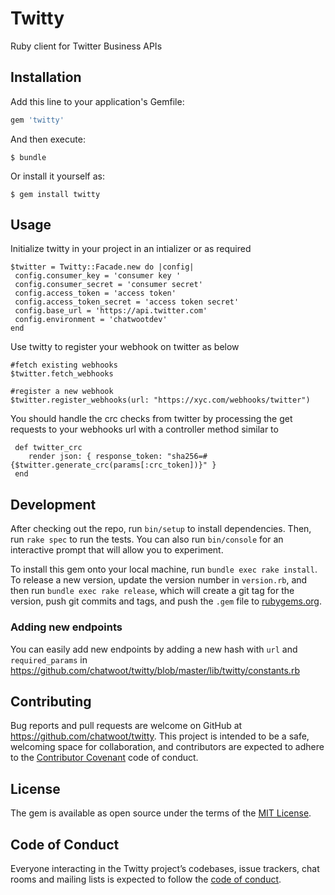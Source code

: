# Twitty

Ruby client for Twitter Business APIs

## Installation

Add this line to your application's Gemfile:

```ruby
gem 'twitty'
```

And then execute:

    $ bundle

Or install it yourself as:

    $ gem install twitty

## Usage

Initialize twitty in your project in an intializer or as required  

```
$twitter = Twitty::Facade.new do |config|
 config.consumer_key = 'consumer key '
 config.consumer_secret = 'consumer secret'
 config.access_token = 'access token'
 config.access_token_secret = 'access token secret'
 config.base_url = 'https://api.twitter.com'
 config.environment = 'chatwootdev'
end
```

Use twitty to register your webhook on twitter as below

```
#fetch existing webhooks
$twitter.fetch_webhooks

#register a new webhook
$twitter.register_webhooks(url: "https://xyc.com/webhooks/twitter")
```

You should handle the crc checks from twitter by processing the get requests to your webhooks url with a controller method similar to

```
 def twitter_crc
    render json: { response_token: "sha256=#{$twitter.generate_crc(params[:crc_token])}" }
 end
```



## Development

After checking out the repo, run `bin/setup` to install dependencies. Then, run `rake spec` to run the tests. You can also run `bin/console` for an interactive prompt that will allow you to experiment.

To install this gem onto your local machine, run `bundle exec rake install`. To release a new version, update the version number in `version.rb`, and then run `bundle exec rake release`, which will create a git tag for the version, push git commits and tags, and push the `.gem` file to [rubygems.org](https://rubygems.org).

### Adding new endpoints 

You can easily add new endpoints by adding a new hash with `url` and `required_params` in https://github.com/chatwoot/twitty/blob/master/lib/twitty/constants.rb

## Contributing

Bug reports and pull requests are welcome on GitHub at https://github.com/chatwoot/twitty. This project is intended to be a safe, welcoming space for collaboration, and contributors are expected to adhere to the [Contributor Covenant](https://www.chatwoot.com/docs/code-of-conduct) code of conduct.

## License

The gem is available as open source under the terms of the [MIT License](https://opensource.org/licenses/MIT).

## Code of Conduct

Everyone interacting in the Twitty project’s codebases, issue trackers, chat rooms and mailing lists is expected to follow the [code of conduct](https://www.chatwoot.com/docs/code-of-conduct).
